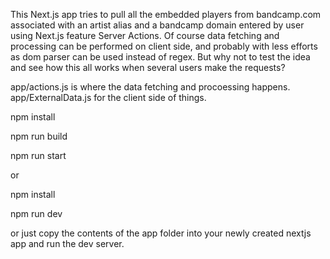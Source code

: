 This Next.js app tries to pull all the embedded players from bandcamp.com associated with an artist alias and a bandcamp domain entered by user using Next.js feature Server Actions.
Of course data fetching and processing can be performed on client side, and probably with less efforts as dom parser can be used instead of regex. But why not to test the idea and see how this all works when several users make the requests?

app/actions.js is where the data fetching and procoessing happens.
app/ExternalData.js for the client side of things.

npm install

npm run build

npm run start

or

npm install

npm run dev

or just copy the contents of the app folder into your newly created nextjs app and run the dev server.








